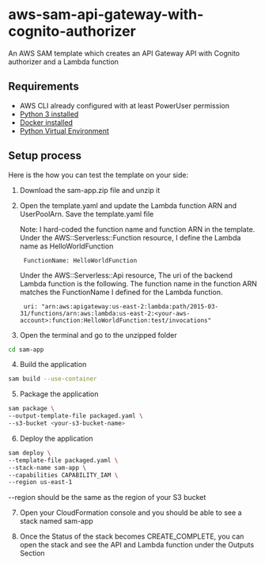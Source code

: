 # aws-sam-api-gateway-with-cognito-authorizer

An AWS SAM template which creates an API Gateway API with Cognito authorizer and a Lambda function


## Requirements

* AWS CLI already configured with at least PowerUser permission
* [Python 3 installed](https://www.python.org/downloads/)
* [Docker installed](https://www.docker.com/community-edition)
* [Python Virtual Environment](http://docs.python-guide.org/en/latest/dev/virtualenvs/)

## Setup process

Here is the how you can test the template on your side:

1. Download the sam-app.zip file and unzip it

2. Open the template.yaml and update the Lambda function ARN and UserPoolArn. Save the template.yaml file

	Note: I hard-coded the function name and function ARN in the template. Under the AWS::Serverless::Function resource, I define the Lambda name as HelloWorldFunction

		FunctionName: HelloWorldFunction

	Under the AWS::Serverless::Api resource, The uri of the backend Lambda function is the following. The function name in the function ARN matches the FunctionName I defined for the Lambda function.

		uri: "arn:aws:apigateway:us-east-2:lambda:path/2015-03-31/functions/arn:aws:lambda:us-east-2:<your-aws-account>:function:HelloWorldFunction:test/invocations"

3. Open the terminal and go to the unzipped folder

```bash
cd sam-app
```

4. Build the application

```bash
sam build --use-container
```

5. Package the application
```bash
sam package \
--output-template-file packaged.yaml \
--s3-bucket <your-s3-bucket-name>
```

6. Deploy the application

```bash
sam deploy \
--template-file packaged.yaml \
--stack-name sam-app \
--capabilities CAPABILITY_IAM \
--region us-east-1
```

--region should be the same as the region of your S3 bucket


7. Open your CloudFormation console and you should be able to see a stack named sam-app

8. Once the Status of the stack becomes CREATE_COMPLETE, you can open the stack and see the API and Lambda function under the Outputs Section

